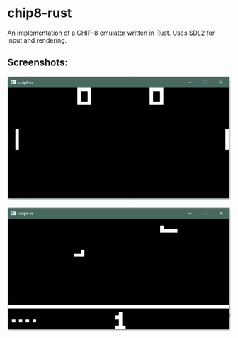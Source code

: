 # chip8-rust
An implementation of a CHIP-8 emulator written in Rust. Uses [SDL2](https://github.com/Rust-SDL2/rust-sdl2) for input and rendering.

## Screenshots:

![PONG](https://github.com/charlieboggus/chip8-rust/blob/master/screenshot.png)

![AIRPLANE](https://github.com/charlieboggus/chip8-rust/blob/master/screenshot2.png)
